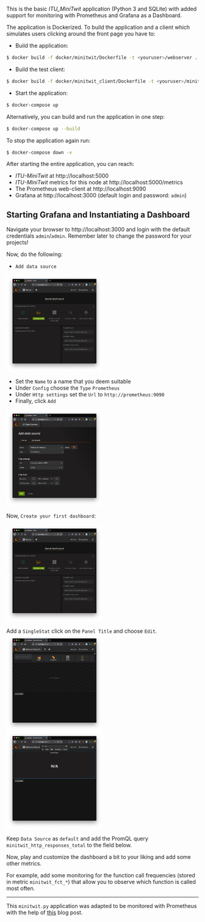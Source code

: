 This is the basic _ITU_MiniTwit_ application (Python 3 and SQLite) with added support for monitoring with Prometheus and Grafana as a Dashboard.

The application is Dockerized. To build the application and a client which simulates users clicking around the front page you have to:

  * Build the application:
```bash
$ docker build -f docker/minitwit/Dockerfile -t <youruser>/webserver .
```

  * Build the test client:
```bash
$ docker build -f docker/minitwit_client/Dockerfile -t <youruser>/minitwitclient .
```


  * Start the application:
```bash
$ docker-compose up
```

Alternatively, you can build and run the application in one step:

```bash
$ docker-compose up --build
```


To stop the application again run:

```bash
$ docker-compose down -v
```

After starting the entire application, you can reach:

  * _ITU-MiniTwit_ at http://localhost:5000
  * _ITU-MiniTwit_ metrics for this node at http://localhost:5000/metrics
  * The Prometheus web-client at http://localhost:9090
  * Grafana at http://localhost:3000 (default login and password: `admin`)


## Starting Grafana and Instantiating a Dashboard



Navigate your browser to http://localhost:3000 and login with the default credentials `admin`/`admin`. Remember later to change the password for your projects!

Now, do the following:

  * `Add data source`
  <img src="images/grafana_1.png" width="50%">

  * Set the `Name` to a name that you deem suitable
  * Under `Config` choose the `Type` `Prometheus`
  * Under `Http settings` set the `Url` to `http://prometheus:9090` 
  * Finally, click `Add`
  <img src="images/grafana_2.png" width="50%">
  

Now, `Create your first dashboard`:

<img src="images/grafana_1.png" width="50%">


Add a `SingleStat` click on the `Panel Title` and choose `Edit`.
<img src="images/grafana_4.png" width="50%">
<img src="images/grafana_6.png" width="50%">


Keep `Data Source` as `default` and add the PromQL query  `minitwit_http_responses_total` to the field below.

Now, play and customize the dashboard a bit to your liking and add some other metrics.

For example, add some monitoring for the function call frequencies (stored in metric `minitwit_fct_*`) that allow you to observe which function is called most often.



------

This `minitwit.py` application was adapted to be monitored with Prometheus with the help of [this](https://blog.codeship.com/monitoring-your-synchronous-python-web-applications-using-prometheus/) blog post.

